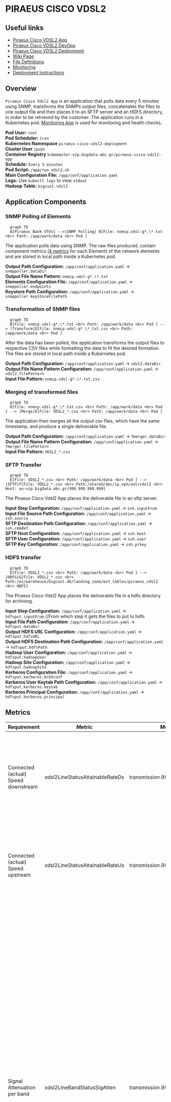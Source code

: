 # PIRAEUS CISCO VDSL2

## Useful links

- [Piraeus Cisco VDSL2 App](https://metis.ghi.com/obss/bigdata/abc/ipvpn/piraeus-cisco-vdsl2/piraeus-cisco-vdsl2-app)
- [Piraeus Cisco VDSL2 DevOps](https://metis.ghi.com/obss/bigdata/abc/ipvpn/piraeus-cisco-vdsl2/piraeus-cisco-vdsl2-devops)
- [Piraeus Cisco VDSL2 Deployment](https://metis.ghi.com/obss/bigdata/abc/ipvpn/piraeus-cisco-vdsl2/piraeus-cisco-vdsl2-deployment)
- [Wiki Page](https://metis.ghi.com/obss/bigdata/abc/ipvpn/piraeus-cisco-vdsl2/piraeus-cisco-vdsl2-devops/-/wikis/home)
- [File Definitions](https://metis.ghi.com/obss/bigdata/abc/ipvpn/piraeus-cisco-vdsl2/piraeus-cisco-vdsl2-devops/-/wikis/File-Definitions)
- [Monitoring](https://metis.ghi.com/obss/bigdata/common-dev/apps/monitoring/monitoring-devops/-/wikis/home)
- [Deployment Instructions](https://metis.ghi.com/obss/bigdata/abc/ipvpn/piraeus-cisco-vdsl2/piraeus-cisco-vdsl2-deployment/-/blob/main/Readme.md)

## Overview

`Piraeus Cisco Vdsl2 App` is an application that polls data every 5 minutes using SNMP, transforms the SNMPs output files, concatenates the files to one output file and then places it to an SFTP server and an HDFS directory, in order to be retrieved by the customer. The application runs in a Kubernetes pod. [Monitoring App](https://metis.ghi.com/obss/bigdata/common-dev/apps/monitoring/monitoring-devops/-/wikis/home#prod) is used for monitoring and health checks.

**Pod User:** `root`  
**Pod Scheduler:** `Cron`  
**Kubernetes Namespace** `piraeus-cisco-vdsl2-deployment`  
**Cluster User** `ipvpn`  
**Container Registry** `kubemaster-vip.bigdata.abc.gr/piraeus-cisco-vdsl2-app`  
**Schedule:** `Every 5 minutes`  
**Pod Script:** `/app/run_vdsl2.sh`  
**Main Configuration File:** `/app/conf/application.yaml`  
**Logs:** Use `kubectl logs` to view `stdout`  
**Hadoop Table:** `bigcust.vdsl2`

## Application Components

### SNMP Polling of Elements

``` mermaid
  graph TD
  A[Piraeus Bank VTUs] -->|SNMP Polling| B[File: nnmcp.vdsl-g*.\*.txt <br> Path: /app/work/data <br> Pod ]
```

The application polls data using SNMP. The raw files produced, contain component metrics ([4 metrics](#metrics) for each Element) of the network elements and are stored in local path inside a Kubernetes pod.

**Output Path Configuration:** `/app/conf/application.yaml` -> `snmppoller.dataDir`  
**Output File Name Pattern:** `nnmcp.vdsl-g*.\*.txt`  
**Elements Configuration File:** `/app/conf/application.yaml` -> `snmppoller.endpoints`  
**Keystore Path Configuration:** `/app/conf/application.yaml` ->  `snmppoller.keyStoreFilePath`

### Transformation of SNMP files

``` mermaid
  graph TD
  B[File: nnmcp.vdsl-g*.\*.txt <br> Path: /app/work/data <br> Pod ] --> |Transform|D[File: nnmcp.vdsl-g*.\*.txt.csv <br> Path: /app/work/data <br> Pod ]
```

After the data has been polled, the application transforms the output files to respective CSV files while formatting the data to fit the desired formation. The files are stored in local path inside a Kubernetes pod.

**Output Path Configuration:** `/app/conf/application.yaml` -> `vdsl2.dataDir`  
**Output File Name Pattern Configuration:** `/app/conf/application.yaml` -> `vdsl2.filePattern`  
**Input File Pattern:** `nnmcp.vdsl-g*.\*.txt.csv`  

### Merging of transformed files

``` mermaid
  graph TD
  D[File: nnmcp.vdsl-g*.\*.txt.csv <br> Path: /app/work/data <br> Pod ] --> |Merge|E[File: VDSL2_*.csv <br> Path: /app/work/data <br> Pod ]
```

The application then merges all the output csv files, which have the same timestamp, and produce a single deliverable file.

**Output Path Configuration:** `/app/conf/application.yaml` -> `fmerger.dataDir`  
**Output File Name Pattern Configuration:** `/app/conf/application.yaml` -> `fmerger.filePattern`  
**Input File Pattern:** `VDSL2_*.csv`  

### SFTP Transfer

``` mermaid
  graph TD
  E[File: VDSL2_*.csv <br> Path: /app/work/data <br> Pod ] --> |SFTP|F[File: VDSL2_*.csv <br> Path:/shared/abc/ip_vpn/out/vdsl2 <br> Host: un-vip.bigdata.abc.gr/999.999.999.999]
```

The Piraeus Cisco Vdsl2 App places the deliverable file in an sftp server.

**Input Step Configuration:** `/app/conf/application.yaml` -> `ssh.inputFrom`
**Input File Source Path Configuration:** `/app/conf/application.yaml` -> `ssh.source`  
**SFTP Destination Path Configuration:** `/app/conf/application.yaml` -> `ssh.remdef`  
**SFTP Host Configuration:** `/app/conf/application.yaml` -> `ssh.host`  
**SFTP User Configuration:** `/app/conf/application.yaml` -> `ssh.user`  
**SFTP Key Configuration:** `/app/conf/application.yaml` -> `ssh.prkey`  
  
### HDFS transfer

``` mermaid
  graph TD
  E[File: VDSL2_*.csv <br> Path: /app/work/data <br> Pod ] --> |HDFS|G[File: VDSL2_*.csv <br> Path:/ez/warehouse/bigcust.db/landing_zone/ext_tables/piraeus_vdsl2 <br> HDFS]
```

The Piraeus Cisco Vdsl2 App places the deliverable file in a hdfs directory for archiving.

**Input Step Configuration:** `/app/conf/application.yaml` -> `hdfsput.inputFrom` //From which step it gets the files to put to hdfs  
**Input File Path Configuration:** `/app/conf/application.yaml` -> `hdfsput.dataDir`  
**Output HDFS URL Configuration:** `/app/conf/application.yaml` -> `hdfsput.hdfsURL`  
**Output HDFS Destination Path Configuration:** `/app/conf/application.yaml` -> `hdfsput.hdfsPath`  
**Hadoop User Configuration:** `/app/conf/application.yaml` -> `hdfsput.hadoopUser`  
**Hadoop Site Configuration:** `/app/conf/application.yaml` -> `hdfsput.hadoopSite`  
**Kerberos Configuration File:** `/app/conf/application.yaml` -> `hdfsput.kerberos.krb5conf`  
**Kerberos User Keytab Path Configuration:** `/app/conf/application.yaml` -> `hdfsput.kerberos.keytab`  
**Kerberos Principal Configuration:** `/app/conf/application.yaml` -> `hdfsput.kerberos.principal`

## Metrics

| Requirement                         | Metric                          | Metric OID                  | Description                                                                                                                                                                                                                                                                                                                                                                                                                                                                                                                                                                                                                                                                                                                                                   |
| ----------------------------------- | ------------------------------- | --------------------------- | ------------------------------------------------------------------------------------------------------------------------------------------------------------------------------------------------------------------------------------------------------------------------------------------------------------------------------------------------------------------------------------------------------------------------------------------------------------------------------------------------------------------------------------------------------------------------------------------------------------------------------------------------------------------------------------------------------------------------------------------------------------- |
| Connected (actual) Speed downstream | xdsl2LineStatusAttainableRateDs | transmission.999.999.999.999.1.20 | Maximum Attainable Data Rate Downstream. The maximum downstream net data rate currently attainable by the xTU-C transmitter and the xTU-R receiver, coded in bit/s.                                                                                                                                                                                                                                                                                                                                                                                                                                                                                                                                                                                           |
| Connected (actual) Speed upstream   | xdsl2LineStatusAttainableRateUs | transmission.999.999.999.999.1.21 | Maximum Attainable Data Rate Upstream. The maximum upstream net data rate currently attainable by the xTU-R transmitter and the xTU-C receiver, coded in bit/s.                                                                                                                                                                                                                                                                                                                                                                                                                                                                                                                                                                                               |
| Signal Attenuation per band         | xdsl2LineBandStatusSigAtten     | transmission.999.999.999.999.1.3  | When referring to a band in the downstream direction, it is the measured difference in the total power transmitted by the xTU-C and the total power received by the xTU-R over all  subcarriers of that band during Showtime. When referring to a band in the upstream direction, it is the measured difference in the total power transmitted by the xTU-R and the total power received by the xTU-C over all subcarriers of that band during Showtime. Values range from 0 to 1270 in units of 0.1 dB (physical values are 0 to 127 dB). A special value of 0x7FFFFFFF (2147483647) indicates the line attenuation is out of range to be represented. A special value of 0x7FFFFFFE (2147483646) indicates the line attenuation measurement is unavailable. |
| Noise margin per band               | xdsl2LineBandStatusSnrMargin    | transmission.999.999.999.999.1.4  | SNR Margin is the maximum increase in dB of the noise power received at the xTU (xTU-R for a band in the downstream direction and xTU-C for a band in the upstream direction), such that the BER requirements are met for all bearer channels received at the xTU.  Values range from -640 to 630 in units of 0.1 dB (physical values are -64 to 63 dB). A special value of 0x7FFFFFFF (2147483647) indicates the SNR Margin is out of range to be represented. A special value of 0x7FFFFFFE (2147483646) indicates the SNR Margin measurement is currently unavailable.                                                                                                                                                                                     |

